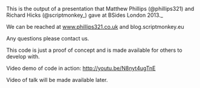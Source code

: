 This is the output of a presentation that Matthew Phillips (@phillips321) and Richard Hicks (@scriptmonkey_) gave at BSides London 2013._

We can be reached at www.phillips321.co.uk and blog.scriptmonkey.eu

Any questions please contact us.

This code is just a proof of concept and is made available for others to develop with.

Video demo of code in action: http://youtu.be/N8nyt4ugTnE

Video of talk will be made available later.
